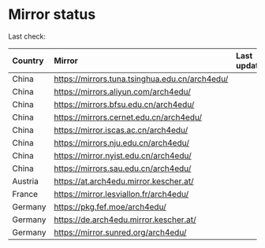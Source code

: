 <script src="./time.js"></script>
# Mirror status
Last check: <script type="text/javascript">localize(1712240316.5087287);</script>

|Country|Mirror|Last update|
|:------|:-----|:----------|
|China|https://mirrors.tuna.tsinghua.edu.cn/arch4edu/|<script type="text/javascript">localize(1712212370);</script>|
|China|https://mirrors.aliyun.com/arch4edu/|<script type="text/javascript">localize(1712212370);</script>|
|China|https://mirrors.bfsu.edu.cn/arch4edu/|<script type="text/javascript">localize(1712212370);</script>|
|China|https://mirrors.cernet.edu.cn/arch4edu/|<script type="text/javascript">localize(1712212370);</script>|
|China|https://mirror.iscas.ac.cn/arch4edu/|<script type="text/javascript">localize(1712212370);</script>|
|China|https://mirrors.nju.edu.cn/arch4edu/|<script type="text/javascript">localize(1712169111);</script>|
|China|https://mirror.nyist.edu.cn/arch4edu/|<script type="text/javascript">localize(1712212370);</script>|
|China|https://mirrors.sau.edu.cn/arch4edu/|<script type="text/javascript">localize(1712212370);</script>|
|Austria|https://at.arch4edu.mirror.kescher.at/|<script type="text/javascript">localize(1712212370);</script>|
|France|https://mirror.lesviallon.fr/arch4edu/|<script type="text/javascript">localize(1712212370);</script>|
|Germany|https://pkg.fef.moe/arch4edu/|<script type="text/javascript">localize(1712212370);</script>|
|Germany|https://de.arch4edu.mirror.kescher.at/|<script type="text/javascript">localize(1712212370);</script>|
|Germany|https://mirror.sunred.org/arch4edu/|<script type="text/javascript">localize(1712212370);</script>|

<script src="./tablefilter/tablefilter.js"></script>
<script src="./table.js"></script>